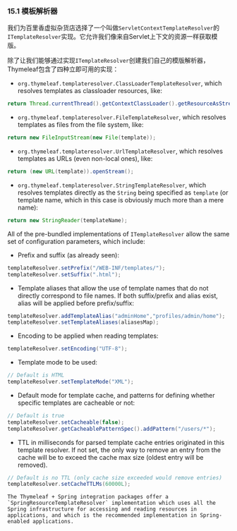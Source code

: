 ### 15.1 模板解析器

我们为百里香虚拟杂货店选择了一个叫做`ServletContextTemplateResolver`的`ITemplateResolver`实现。它允许我们像来自Servlet上下文的资源一样获取模版。

除了让我们能够通过实现`ITemplateResolver`创建我们自己的模版解析器，Thymeleaf包含了四种立即可用的实现：

- `org.thymeleaf.templateresolver.ClassLoaderTemplateResolver`, which resolves templates as classloader resources, like:
```java
return Thread.currentThread().getContextClassLoader().getResourceAsStream(template);
```
- `org.thymeleaf.templateresolver.FileTemplateResolver`, which resolves templates as files from the file system, like:
```java
return new FileInputStream(new File(template));
```
- `org.thymeleaf.templateresolver.UrlTemplateResolver`, which resolves templates as URLs (even non-local ones), like:
```java
return (new URL(template)).openStream();
```
- `org.thymeleaf.templateresolver.StringTemplateResolver`, which resolves templates directly as the `String` being specified as `template` (or template name, which in this case is obviously much more than a mere name):
```java
return new StringReader(templateName);
```
All of the pre-bundled implementations of `ITemplateResolver` allow the same set of configuration parameters, which include:

- Prefix and suffix (as already seen):
```java
templateResolver.setPrefix("/WEB-INF/templates/");
templateResolver.setSuffix(".html");
```
- Template aliases that allow the use of template names that do not directly correspond to file names. If both suffix/prefix and alias exist, alias will be applied before prefix/suffix:
```java
templateResolver.addTemplateAlias("adminHome","profiles/admin/home");
templateResolver.setTemplateAliases(aliasesMap);
```
- Encoding to be applied when reading templates:
```java
templateResolver.setEncoding("UTF-8");
```
- Template mode to be used:
```java
// Default is HTML
templateResolver.setTemplateMode("XML");
```
- Default mode for template cache, and patterns for defining whether specific templates are cacheable or not:
```java
// Default is true
templateResolver.setCacheable(false);
templateResolver.getCacheablePatternSpec().addPattern("/users/*");
```
- TTL in milliseconds for parsed template cache entries originated in this template resolver. If not set, the only way to remove an entry from the cache will be to exceed the cache max size (oldest entry will be removed).
```java
// Default is no TTL (only cache size exceeded would remove entries)
templateResolver.setCacheTTLMs(60000L);
```
```
The Thymeleaf + Spring integration packages offer a `SpringResourceTemplateResolver` implementation which uses all the Spring infrastructure for accessing and reading resources in applications, and which is the recommended implementation in Spring-enabled applications.
```